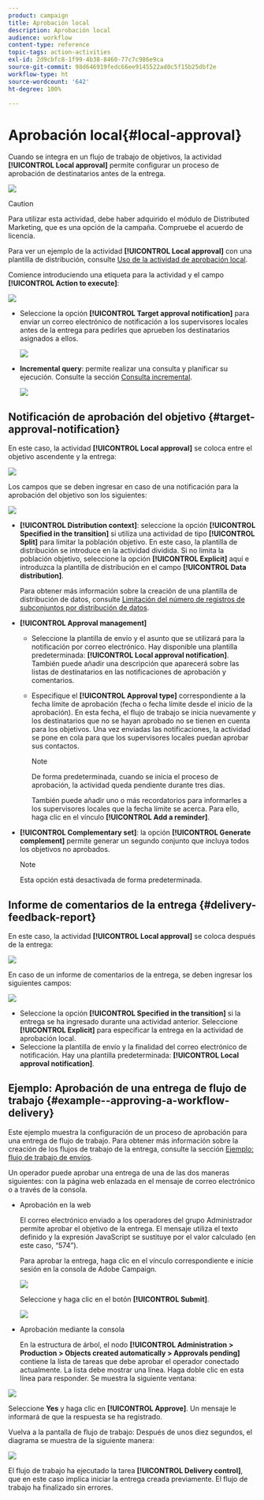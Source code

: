 ```yaml
---
product: campaign
title: Aprobación local
description: Aprobación local
audience: workflow
content-type: reference
topic-tags: action-activities
exl-id: 2d9cbfc8-1f99-4b38-8460-77c7c986e9ca
source-git-commit: 98d646919fedc66ee9145522ad0c5f15b25dbf2e
workflow-type: ht
source-wordcount: '642'
ht-degree: 100%

---
```


# Aprobación local{#local-approval}

Cuando se integra en un flujo de trabajo de objetivos, la actividad **[!UICONTROL Local approval]** permite configurar un proceso de aprobación de destinatarios antes de la entrega.

![](assets/local_validation_0.png)

>[!CAUTION]
>
>Para utilizar esta actividad, debe haber adquirido el módulo de Distributed Marketing, que es una opción de la campaña. Compruebe el acuerdo de licencia.

Para ver un ejemplo de la actividad **[!UICONTROL Local approval]** con una plantilla de distribución, consulte [Uso de la actividad de aprobación local](../../workflow/using/using-the-local-approval-activity.md).

Comience introduciendo una etiqueta para la actividad y el campo **[!UICONTROL Action to execute]**:

![](assets/local_validation_1.png)

* Seleccione la opción **[!UICONTROL Target approval notification]** para enviar un correo electrónico de notificación a los supervisores locales antes de la entrega para pedirles que aprueben los destinatarios asignados a ellos.

   ![](assets/local_validation_intro_2.png)

* **Incremental query**: permite realizar una consulta y planificar su ejecución. Consulte la sección [Consulta incremental](../../workflow/using/incremental-query.md).

   ![](assets/local_validation_intro_3.png)

## Notificación de aprobación del objetivo {#target-approval-notification}

En este caso, la actividad **[!UICONTROL Local approval]** se coloca entre el objetivo ascendente y la entrega:

![](assets/local_validation_2.png)

Los campos que se deben ingresar en caso de una notificación para la aprobación del objetivo son los siguientes:

![](assets/local_validation_3.png)

* **[!UICONTROL Distribution context]**: seleccione la opción **[!UICONTROL Specified in the transition]** si utiliza una actividad de tipo **[!UICONTROL Split]** para limitar la población objetivo. En este caso, la plantilla de distribución se introduce en la actividad dividida. Si no limita la población objetivo, seleccione la opción **[!UICONTROL Explicit]** aquí e introduzca la plantilla de distribución en el campo **[!UICONTROL Data distribution]**.

   Para obtener más información sobre la creación de una plantilla de distribución de datos, consulte [Limitación del número de registros de subconjuntos por distribución de datos](../../workflow/using/split.md#limiting-the-number-of-subset-records-per-data-distribution).

* **[!UICONTROL Approval management]**

   * Seleccione la plantilla de envío y el asunto que se utilizará para la notificación por correo electrónico. Hay disponible una plantilla predeterminada: **[!UICONTROL Local approval notification]**. También puede añadir una descripción que aparecerá sobre las listas de destinatarios en las notificaciones de aprobación y comentarios.
   * Especifique el **[!UICONTROL Approval type]** correspondiente a la fecha límite de aprobación (fecha o fecha límite desde el inicio de la aprobación). En esta fecha, el flujo de trabajo se inicia nuevamente y los destinatarios que no se hayan aprobado no se tienen en cuenta para los objetivos. Una vez enviadas las notificaciones, la actividad se pone en cola para que los supervisores locales puedan aprobar sus contactos.

      >[!NOTE]
      >
      >De forma predeterminada, cuando se inicia el proceso de aprobación, la actividad queda pendiente durante tres días.

      También puede añadir uno o más recordatorios para informarles a los supervisores locales que la fecha límite se acerca. Para ello, haga clic en el vínculo **[!UICONTROL Add a reminder]**.

* **[!UICONTROL Complementary set]**: la opción **[!UICONTROL Generate complement]** permite generar un segundo conjunto que incluya todos los objetivos no aprobados.

   >[!NOTE]
   >
   >Esta opción está desactivada de forma predeterminada.

## Informe de comentarios de la entrega {#delivery-feedback-report}

En este caso, la actividad **[!UICONTROL Local approval]** se coloca después de la entrega:

![](assets/local_validation_4.png)

En caso de un informe de comentarios de la entrega, se deben ingresar los siguientes campos:

![](assets/local_validation_workflow_4.png)

* Seleccione la opción **[!UICONTROL Specified in the transition]** si la entrega se ha ingresado durante una actividad anterior. Seleccione **[!UICONTROL Explicit]** para especificar la entrega en la actividad de aprobación local.
* Seleccione la plantilla de envío y la finalidad del correo electrónico de notificación. Hay una plantilla predeterminada: **[!UICONTROL Local approval notification]**.

## Ejemplo: Aprobación de una entrega de flujo de trabajo {#example--approving-a-workflow-delivery}

Este ejemplo muestra la configuración de un proceso de aprobación para una entrega de flujo de trabajo. Para obtener más información sobre la creación de los flujos de trabajo de la entrega, consulte la sección [Ejemplo: flujo de trabajo de envíos](../../workflow/using/delivery.md#example--delivery-workflow).

Un operador puede aprobar una entrega de una de las dos maneras siguientes: con la página web enlazada en el mensaje de correo electrónico o a través de la consola.

* Aprobación en la web

   El correo electrónico enviado a los operadores del grupo Administrador permite aprobar el objetivo de la entrega. El mensaje utiliza el texto definido y la expresión JavaScript se sustituye por el valor calculado (en este caso, “574”).

   Para aprobar la entrega, haga clic en el vínculo correspondiente e inicie sesión en la consola de Adobe Campaign.

   ![](assets/new-workflow-valid-webaccess.png)

   Seleccione y haga clic en el botón **[!UICONTROL Submit]**.

   ![](assets/new-workflow-valid-webaccess-confirm.png)

* Aprobación mediante la consola

   En la estructura de árbol, el nodo **[!UICONTROL Administration > Production > Objects created automatically > Approvals pending]** contiene la lista de tareas que debe aprobar el operador conectado actualmente. La lista debe mostrar una línea. Haga doble clic en esta línea para responder. Se muestra la siguiente ventana:

![](assets/new-workflow-7.png)

Seleccione **Yes** y haga clic en **[!UICONTROL Approve]**. Un mensaje le informará de que la respuesta se ha registrado.

Vuelva a la pantalla de flujo de trabajo: Después de unos diez segundos, el diagrama se muestra de la siguiente manera:

![](assets/new-workflow-8.png)

El flujo de trabajo ha ejecutado la tarea **[!UICONTROL Delivery control]**, que en este caso implica iniciar la entrega creada previamente. El flujo de trabajo ha finalizado sin errores.
